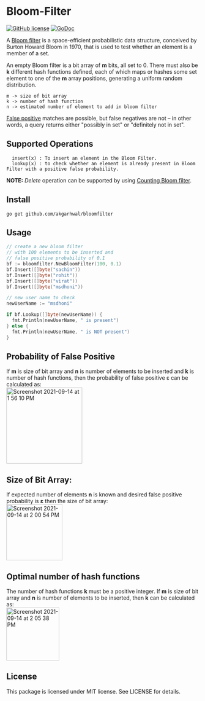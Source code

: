 # Bloom-Filter

[![GitHub license](https://img.shields.io/badge/license-MIT-blue.svg)](https://raw.githubusercontent.com/akgarhwal/BloomFilter/main/LICENSE)   [![GoDoc](https://godoc.org/github.com/akgarhwal/bloomfilter?status.svg)](https://pkg.go.dev/github.com/akgarhwal/bloomfilter)


A [Bloom filter](https://en.wikipedia.org/wiki/Bloom_filter) is a space-efficient probabilistic data structure, conceived by Burton Howard Bloom in 1970, that is used to test whether an element is a member of a set.

An empty Bloom filter is a bit array of <b>m</b> bits, all set to 0. There must also be <b>k</b> different hash functions defined, each of which maps or hashes some set element to one of the <b>m</b> array positions, generating a uniform random distribution.

```
m -> size of bit array
k -> number of hash function
n -> estimated number of element to add in bloom filter
```

[False positive](https://en.wikipedia.org/wiki/Type_I_and_type_II_errors) matches are possible, but false negatives are not – in other words, a query returns either "possibly in set" or "definitely not in set".


## Supported Operations
```
  insert(x) : To insert an element in the Bloom Filter.
  lookup(x) : to check whether an element is already present in Bloom Filter with a positive false probability.
```
<b>NOTE:</b> <i>Delete</i> operation can be supported by using [Counting Bloom filter](https://en.wikipedia.org/wiki/Counting_Bloom_filter).

## Install

```
go get github.com/akgarhwal/bloomfilter
```

## Usage

```go
// create a new bloom filter 
// with 100 elements to be inserted and 
// false positive probability of 0.1
bf := bloomfilter.NewBloomFilter(100, 0.1)
bf.Insert([]byte("sachin"))
bf.Insert([]byte("rohit"))
bf.Insert([]byte("virat"))
bf.Insert([]byte("msdhoni"))

// new user name to check
newUserName := "msdhoni"

if bf.Lookup([]byte(newUserName)) {
  fmt.Println(newUserName, " is present")
} else {
  fmt.Println(newUserName, " is NOT present")
}
```

## Probability of False Positive
If <b>m</b> is size of bit array and <b>n</b> is number of elements to be inserted and <b>k</b> is number of hash functions, then the probability of false positive ε can be calculated as:<br/>
<img width="198" alt="Screenshot 2021-09-14 at 1 56 10 PM" src="https://user-images.githubusercontent.com/20686129/133223233-d695899c-fb09-4fd7-a725-3a4ce5071e07.png">

## Size of Bit Array:
If expected number of elements <b>n</b> is known and desired false positive probability is <b>ε</b> then the size of bit array:<br/> 
<img width="146" alt="Screenshot 2021-09-14 at 2 00 54 PM" src="https://user-images.githubusercontent.com/20686129/133223870-a8128bab-6ec1-4162-9099-2155420fe47f.png">

## Optimal number of hash functions
The number of hash functions <b>k</b> must be a positive integer. If <b>m</b> is size of bit array and <b>n</b> is number of elements to be inserted, then <b>k</b> can be calculated as:<br>
<img width="138" alt="Screenshot 2021-09-14 at 2 05 38 PM" src="https://user-images.githubusercontent.com/20686129/133224561-82cb32c3-9382-40df-a96c-56d7b4a6e753.png">



## License
This package is licensed under MIT license. See LICENSE for details.
